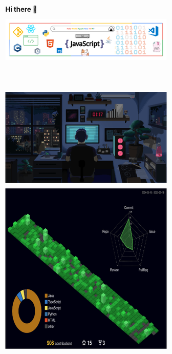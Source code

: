 ## Hi there 👋

<p align="center"><img src="images/header/MyHeader.png" alt="Cover Image" /></p>

<br/>
<br/>
<br/>
<br/>

<!-- <img src="programming.gif" alt="Computer man" style="width:48px;height:48px;"> -->
<p align="center"><img src="images/gif/desktopGif.gif" alt="desktop gif"></img></p>

<!-- <h3 align="center">Social Media</h3> -->
<!-- 
<p align="center">
    <a href="https://twitter.com/yourhandle"><img height="34" src="images/social/twitter.svg" alt="Twitter"></a>&nbsp;&nbsp;
    <a href="https://www.linkedin.com/in/yourprofile/"><img height="34" src="images/social/linkedin.svg" alt="LinkedIn"></a>&nbsp;&nbsp;
    <a href="https://yourwebsite.com/resume.pdf"><img height="34" src="images/social/resume.svg" alt="Resume"></a>
</p> -->

<!-- <h3 align="center">GitHub Trophies</h3>
<div align="center">

![trophy](https://github-profile-trophy.vercel.app/?username=yourusername&theme=dark_lover&no-frame=true&no-bg=true&margin-w=4&column=6&title=MultiLanguage,Joined2020,Organizations,Commits,Reviews,Followers)
![trophy](https://github-profile-trophy.vercel.app/?username=yourusername&theme=dark_lover&no-frame=true&no-bg=true&margin-w=4&column=5&title=Stars,PullRequest,Repositories,Experience,Issues)

</div>

<h3 align="center">GitHub Stats</h3>
<div align="center">
    <img height="160px" width="160px" src="images/wings/Left.svg" alt="Left Wing">
    <img align="top" src="https://github-readme-streak-stats.herokuapp.com/?user=yourusername&theme=windows-dark&hide_border=true" alt="Streak Stats">
    <img height="160px" width="160px" src="images/wings/Right.svg" alt="Right Wing">
    <p></p>
    <img src="https://github-readme-stats.vercel.app/api?username=yourusername&show_icons=true&locale=en&theme=github_dark&hide_border=true&bg_color=000000&count_private=true" alt="GitHub Stats">
    &nbsp;&nbsp;
    <img align=top src="https://github-readme-stats.vercel.app/api/top-langs?username=yourusername&show_icons=true&locale=en&theme=github_dark&hide_border=true&bg_color=000000&layout=compact&langs_count=10" height="194.8px" alt="Language Stats">
</div>

<h1 align=center>:open_book: :books: Skilled in :closed_book: :desktop_computer:</h1> -->

<!-- Add your skills here in a similar format -->

<!-- <h1 align=center>Experience</h1> -->

<!-- Add your experience here -->

<!-- <h1 align=center>Volunteering</h1> -->

<!-- Add your volunteering experience here -->

<div align=center>
    <img src="profile-3d-contrib/profile-night-green.svg" height="500" alt="Profile 3D Contrib">
</div>
